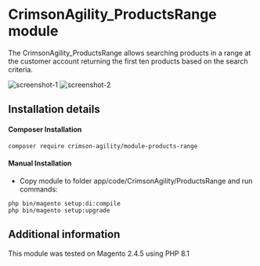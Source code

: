 # CrimsonAgility_ProductsRange module
The CrimsonAgility_ProductsRange allows searching products in a range at the customer account returning the first ten products based on the search criteria.

![screenshot-1](https://user-images.githubusercontent.com/5066212/223158876-c750dfcd-8324-41a0-b5de-2c30959d0100.gif)
![screenshot-2](https://user-images.githubusercontent.com/5066212/223158942-e465f633-7901-4144-a357-d203e0169244.gif)

## Installation details

#### Composer Installation
```
composer require crimson-agility/module-products-range
```

#### Manual Installation

- Copy module to folder app/code/CrimsonAgility/ProductsRange and run commands:
```
php bin/magento setup:di:compile
php bin/magento setup:upgrade
```

## Additional information

This module was tested on Magento 2.4.5 using PHP 8.1
